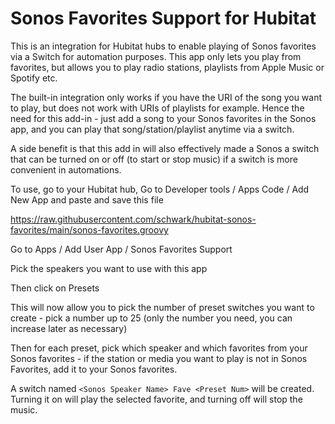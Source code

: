 # Sonos Favorites Support for Hubitat

This is an integration for Hubitat hubs to enable playing of Sonos favorites via a Switch for automation purposes. This app only lets you play from favorites, but allows you to play radio stations, playlists from Apple Music or Spotify etc. 

The built-in integration only works if you have the URI of the song you want to play, but does not work with URIs of playlists for example. Hence the need for this add-in - just add a song to your Sonos favorites in the Sonos app, and you can play that song/station/playlist anytime via a switch. 

A side benefit is that this add in will also effectively made a Sonos a switch that can be turned on or off (to start or stop music) if a switch is more convenient in automations.

To use, go to your Hubitat hub, Go to Developer tools / Apps Code / Add New App and paste and save this file

https://raw.githubusercontent.com/schwark/hubitat-sonos-favorites/main/sonos-favorites.groovy

Go to Apps / Add User App / Sonos Favorites Support

Pick the speakers you want to use with this app

Then click on Presets

This will now allow you to pick the number of preset switches you want to create - pick a number up to 25 (only the number you need, you can increase later as necessary)

Then for each preset, pick which speaker and which favorites from your Sonos favorites - if the station or media you want to play is not in Sonos Favorites, add it to your Sonos favorites.

A switch named ```<Sonos Speaker Name> Fave <Preset Num>``` will be created. Turning it on will play the selected favorite, and turning off will stop the music.





